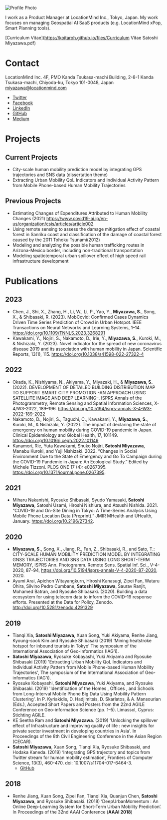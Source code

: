 ![Profile Photo](https://koitaroh.github.io/files/avatar14.jpeg)

I work as a Product Manager at LocationMind Inc., Tokyo, Japan. My work focuses on managing Geospatial AI SaaS products (e.g. LocationMind xPop, Smart Planning tools).

[Curriculum Vitae](https://koitaroh.github.io/files/Curriculum Vitae Satoshi Miyazawa.pdf)

# Contact
LocationMind Inc.
4F, PMO Kanda Tsukasa-machi Building, 2-8-1 Kanda Tsukasa-machi, Chiyoda-ku, Tokyo 101-0048, Japan
miyazawa@locationmind.com

- [Twitter](https://twitter.com/koitaroh)
- [Facebook](https://www.facebook.com/koitaroh)
- [LinkedIn](https://www.linkedin.com/in/koitaroh/)
- [GitHub](https://github.com/koitaroh)
- [Medium](https://medium.com/@koitaroh)

# Projects

## Current Projects

- City-scale human mobility prediction model by integrating GPS trajectories and SNS data (dissertation theme)
- Extracting Urban Mobility QoL Indicators and Individual Activity Pattern from Mobile Phone-based Human Mobility Trajectories

## Previous Projects

- Estimating Changes of Expenditures Attributed to Human Mobility Changes (2021) https://www.covid19-ai.jp/en-us/organization/csis/articles/article002
- Using remote sensing to assess the damage mitigation effect of coastal forest in Sanriku coast and classification of the damage of coastal forest caused by the 2011 Tohoku Tsunami(2012)
- Modeling and analyzing the possible human trafficking routes in Arizona-Mexico border, including non-traditional transportation
- Modeling spatiotemporal urban spillover effect of high speed rail infrastructure development

# Publications

## 2023

- Chen, J., Shi, X., Zhang, H., Li, W., Li, P., Yao, Y., **Miyazawa, S.**, Song, X., & Shibasaki, R. (2023). MobCovid: Confirmed Cases Dynamics Driven Time Series Prediction of Crowd in Urban Hotspot. IEEE Transactions on Neural Networks and Learning Systems, 1–14. https://doi.org/10.1109/TNNLS.2023.3268291
- Kawakami, Y., Nojiri, S., Nakamoto, D., Irie, Y., **Miyazawa, S.**, Kuroki, M., & Nishizaki, Y. (2023). Novel indicator for the spread of new coronavirus disease 2019 and its association with human mobility in Japan. Scientific Reports, 13(1), 115. https://doi.org/10.1038/s41598-022-27322-4

## 2022
- Okada, K., Nishiyama, N., Akiyama, Y., Miyazaki, H., & **Miyazawa, S.** (2022). DEVELOPMENT OF DETAILED BUILDING DISTRIBUTION MAP TO SUPPORT SMART CITY PROMOTION -AN APPROACH USING SATELLITE IMAGE AND DEEP LEARNING–. ISPRS Annals of the Photogrammetry, Remote Sensing and Spatial Information Sciences, X-4/W3-2022, 189–196. https://doi.org/10.5194/isprs-annals-X-4-W3-2022-189-2022
- Nakamoto, D., Nojiri, S., Taguchi, C., Kawakami, Y., **Miyazawa, S.**, Kuroki, M., & Nishizaki, Y. (2022). The impact of declaring the state of emergency on human mobility during COVID-19 pandemic in Japan. Clinical Epidemiology and Global Health, 17, 101149. https://doi.org/10.1016/j.cegh.2022.101149
- Kanamori, Rie, Yuta Kawakami, Shuko Nojiri, **Satoshi Miyazawa**, Manabu Kuroki, and Yuji Nishizaki. 2022. “Changes in Social Environment Due to the State of Emergency and Go To Campaign during the COVID-19 Pandemic in Japan: An Ecological Study.” Edited by Michele Tizzoni. PLOS ONE 17 (4): e0267395. https://doi.org/10.1371/journal.pone.0267395.

## 2021
- Miharu Nakanishi, Ryosuke Shibasaki, Syudo Yamasaki, **Satoshi Miyazawa**, Satoshi Usami, Hiroshi Nishiura, and Atsushi Nishida. 2021. “COVID-19 and On-Site Dining in Tokyo: A Time-Series Analysis Using Mobile Phone Location Data (Preprint).” JMIR MHealth and UHealth, January. https://doi.org/10.2196/27342.

## 2020
- **Miyazawa, S.**, Song, X., Jiang, R., Fan, Z., Shibasaki, R., and Sato, T.: CITY-SCALE HUMAN MOBILITY PREDICTION MODEL BY INTEGRATING GNSS TRAJECTORIES AND SNS DATA USING LONG SHORT-TERM MEMORY, ISPRS Ann. Photogramm. Remote Sens. Spatial Inf. Sci., V-4-2020, 87–94, https://doi.org/10.5194/isprs-annals-V-4-2020-87-2020, 2020.
- Ayumi Arai, Apichon Witayangkurn, Hiroshi Kanasugi, Zipei Fan, Wataru Ohira, Silvino Pedro Cumbane, **Satoshi Miyazawa**, Saurav Ranjit, Mohamed Batran, and Ryosuke Shibasaki. (2020). Building a data ecosystem for using telecom data to inform the COVID-19 response efforts. Presented at the Data for Policy, Zenodo. http://doi.org/10.5281/zenodo.4291329

## 2019
- Tianqi Xia, **Satoshi Miyazawa**, Xuan Song, Yuki Akiyama, Renhe Jiang, Kyoung-sook Kim and Ryosuke Shibasaki (2019) ‘Mining heatstroke hotspot for inbound tourists in Tokyo’ The symposium of the International Association of Geo-informatics (IAG'i).
- **Satoshi Miyazawa**, Ryosuke Kobayashi, Yuki Akiyama and Ryosuke Shibasaki (2019) 'Extracting Urban Mobility QoL Indicators and Individual Activity Pattern from Mobile Phone-based Human Mobility Trajectories', The symposium of the International Association of Geo-informatics (IAG'i).
- Ryosuke Kobayashi, **Satoshi Miyazawa**, Yuki Akiyama, and Ryosuke Shibasaki. (2019) 'Identification of the Homes , Offices , and Schools from Long-Interval Mobile Phone Big Data Using Mobility Pattern Clustering'. In P. Kyriakidis, D. Hadjimitsis, D. Skarlatos, & A. Mansourian (Eds.), Accepted Short Papers and Posters from the 22nd AGILE Conference on Geo-information Science (pp. 1–5). Limassol, Cyprus: Stichting AGILE.
- KE Seetha Ram and **Satoshi Miyazawa**. (2019) 'Unlocking the spillover effect of Infrastructure and improving quality of life : new insights for private sector investment in developing countries in Asia'. In Proceedings of the 8th Civil Engineering Conference in the Asian Region (CECAR).
- **Satoshi Miyazawa**, Xuan Song, Tianqi Xia, Ryosuke Shibasaki, and Hodaka Kaneda. (2019) ‘Integrating GPS trajectory and topics from Twitter stream for human mobility estimation’, Frontiers of Computer Science, 13(3), 460-470. doi: 10.1007/s11704-017-6464-3.
    - [GitHub](https://github.com/koitaroh/twitter-topic-mobility-estimation)

## 2018
- Renhe Jiang, Xuan Song, Zipei Fan, Tianqi Xia, Quanjun Chen, **Satoshi Miyazawa**, and Ryosuke Shibasaki. (2018) ‘DeepUrbanMomentum : An Online Deep-Learning System for Short-Term Urban Mobility Prediction’. In Proceedings of the 32nd AAAI Conference (**AAAI 2018**)
